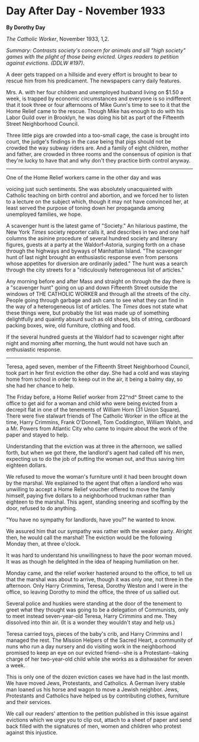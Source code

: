Day After Day - November 1933
=============================

**By Dorothy Day**

*The Catholic Worker*, November 1933, 1,2.

*Summary: Contrasts society's concern for animals and sill "high
society" games with the plight of those being evicted. Urges readers to
petition against evictions. (DDLW \#197).*

A deer gets trapped on a hillside and every effort is brought to bear to
rescue him from his predicament. The newspapers carry daily features.

Mrs. A. with her four children and unemployed husband living on \$1.50 a
week, is trapped by economic circumstances and everyone is so
indifferent that it took three or four afternoons of Mike Gunn's time to
see to it that the Home Relief came to the rescue. Though Mike has
enough to do with his Labor Guild over in Brooklyn, he was doing his bit
as part of the Fifteenth Street Neighborhood Council.

Three little pigs are crowded into a too-small cage, the case is brought
into court, the judge's findings in the case being that pigs should not
be crowded the way subway riders are. And a family of eight children,
mother and father, are crowded in three rooms and the consensus of
opinion is that they're lucky to have that and why don't they practice
birth control anyway.

--------

One of the Home Relief workers came in the other day and was

voicing just such sentiments. She was absolutely unacquainted with
Catholic teaching on birth control and abortion, and we forced her to
listen to a lecture on the subject which, though it may not have
convinced her, at least served the purpose of toning down her propaganda
among unemployed families, we hope.

A scavenger hunt is the latest game of "Society." An hilarious pastime,
the New York *Times* society reporter calls it, and describes in two and
one half columns the asinine procedure of several hundred society and
literary figures, guests at a party at the Waldorf-Astoria, surging
forth on a chase through the highways and byways of Manhattan Island.
"The scavenger hunt of last night brought an enthusiastic response even
from persons whose appetites for diversion are ordinarily jaded." The
hunt was a search through the city streets for a "ridiculously
heterogeneous list of articles."

Any morning before and after Mass and straight on through the day there
is a "scavenger hunt" going on up and down Fifteenth Street outside the
windows of THE CATHOLIC WORKER and through all the streets of the city.
People going through garbage and ash cans to see what they can find in
the way of a heterogeneous list of articles. The *Times* does not state
what these things were, but probably the list was made up of something
delightfully and quaintly absurd such as old shoes, bits of string,
cardboard packing boxes, wire, old furniture, clothing and food.

If the several hundred guests at the Waldorf had to scavenger night
after night and morning after morning, the hunt would not have such an
enthusiastic response.

--------

Teresa, aged seven, member of the Fifteenth Street Neighborhood Council,
took part in her first eviction the other day. She had a cold and was
staying home from school in order to keep out in the air, it being a
balmy day, so she had her chance to help.

The Friday before, a Home Relief worker from 22^nd^ Street came to the
office to get aid for a woman and child who were being evicted from a
decrepit flat in one of the tenements of William Horn (31 Union Square).
There were five stalwart friends of The Catholic Worker in the office at
the time, Harry Crimmins, Frank O'Donnell, Tom Coddington, William
Walsh, and a Mr. Powers from Atlantic City who came to inquire about the
work of the paper and stayed to help.

Understanding that the eviction was at three in the afternoon, we
sallied forth, but when we got there, the landlord's agent had called
off his men, expecting us to do the job of putting the woman out, and
thus saving him eighteen dollars.

We refused to move the woman's furniture until it had been brought down
by the marshal. We explained to the agent that often a landlord who was
unwilling to accept a Home Relief voucher offered to move the family
himself, paying five dollars to a neighborhood truckman rather than
eighteen to the marshal. This agent, standing sneering and scoffing by
the door, refused to do anything.

"You have no sympathy for landlords, have you?" he wanted to know.

We assured him that our sympathy was rather with the weaker party.
Alright then, he would call the marshal! The eviction would be the
following Monday then, at three o'clock.

It was hard to understand his unwillingness to have the poor woman
moved. It was as though he delighted in the idea of heaping humiliation
on her.

Monday came, and the relief worker hastened around to the office, to
tell us that the marshal was about to arrive, though it was only one,
not three in the afternoon. Only Harry Crimmins, Teresa, Dorothy Weston
and I were in the office, so leaving Dorothy to mind the office, the
three of us sallied out.

Several police and huskies were standing at the door of the tenement to
greet what they thought was going to be a delegation of Communists, only
to meet instead seven-year-old Teresa, Harry Crimmins and me. They
dissolved into thin air. (It is a wonder they wouldn't stay and help
us.)

Teresa carried toys, pieces of the baby's crib, and Harry Crimmins and I
managed the rest. The Mission Helpers of the Sacred Heart, a community
of nuns who run a day nursery and do visiting work in the neighborhood
promised to keep an eye on our evicted friend--she is a
Protestant--taking charge of her two-year-old child while she works as a
dishwasher for seven a week.

This is only one of the dozen eviction cases we have had in the last
month. We have moved Jews, Protestants, and Catholics. A German livery
stable man loaned us his horse and wagon to move a Jewish neighbor.
Jews, Protestants and Catholics have helped us by contributing clothes,
furniture and their services.

We call our readers' attention to the petition published in this issue
against evictions which we urge you to clip out, attach to a sheet of
paper and send back filled with the signatures of men, women and
children who protest against this injustice.
